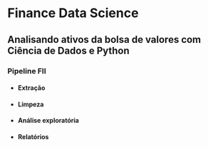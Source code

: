 # Finance Data Science
## Analisando ativos da bolsa de valores com Ciência de Dados e Python


### Pipeline FII
- #### Extração
- #### Limpeza
- #### Análise exploratória
- #### Relatórios